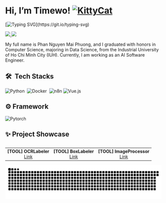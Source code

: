 # Hi, I’m Timewo! <a href="https://emoji.gg/emoji/49262-kittycat"><img src="https://cdn3.emoji.gg/emojis/49262-kittycat.png" width="34px" height="34px" alt="KittyCat"></a>


[![Typing SVG](https://readme-typing-svg.herokuapp.com?font=Fira+Code&pause=1000&color=fff&random=false&width=435&lines=Code.+Create.+Conquer.)](https://git.io/typing-svg)


<a href=https://www.linkedin.com/in/phuong-phan-393114174/> <img src="https://img.shields.io/badge/-LinkedIn-0e76a8?style=plastic&logo=linkedIn"> </a> 
<a href=https://www.facebook.com/ti014/> <img src="https://img.shields.io/badge/-Facebook-4267B2?style=plastic&logo=facebook"> </a> 

My full name is Phan Nguyen Mai Phuong, and I graduated with honors in Computer Science, majoring in Data Science, from the Industrial University of Ho Chi Minh City (IUH). Currently, I am working as an AI Software Engineer.


## 🛠 &nbsp;Tech Stacks

![Python](https://img.shields.io/badge/-Python-05122A?style=flat&logo=python)&nbsp;
![Docker](https://img.shields.io/badge/-Docker-05122A?style=flat&logo=docker)&nbsp;
![n8n](https://img.shields.io/badge/-n8n-05122A?style=flat&logo=n8n)
![Vue.js](https://img.shields.io/badge/-Vue.js-05122A?style=flat&logo=vue.js)&nbsp;

## ⚙ Framework
![Pytorch](https://img.shields.io/badge/-Pytorch-05122A?style=flat&logo=pytorch)&nbsp;


## ✨ Project Showcase
<div style="display: flex; justify-content: center; overflow-x: auto; width: 100%;">
  <table>
    <tr>
      <td align="center">
        <b>[TOOL] OCRLabeler</b><br />
        <a href="https://github.com/ti014/OCRLabeler">Link</a>
      </td>
      <td align="center">
        <b>[TOOL] BoxLabeler</b><br />
        <a href="https://github.com/ti014/BoxLabeler">Link</a>
      </td>
      <td align="center">
        <b>[TOOL] ImageProcessor</b><br />
        <a href="https://github.com/ti014/ImageProcessor">Link</a>
      </td>
    </tr>
  </table>
</div>


<img src="https://github.com/ti014/ti014/blob/output/snake.svg" alt="Snake animation" />

###

